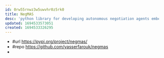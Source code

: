 ```yaml
---
id: 0rw55rnwz3w5uwvhr0z5rk0
title: NegMAS
desc: 'python library for developing autonomous negotiation agents embedded in simulation environments'
updated: 1694533573051
created: 1694533326295
---
```


- #url https://pypi.org/project/negmas/
- #repo https://github.com/yasserfarouk/negmas
- 